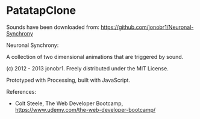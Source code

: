 # PatatapClone
Sounds have been downloaded from: https://github.com/jonobr1/Neuronal-Synchrony

Neuronal Synchrony:

A collection of two dimensional animations that are triggered by sound.

(c) 2012 - 2013 jonobr1. Freely distributed under the MIT License.

Prototyped with Processing, built with JavaScript.

References:

- Colt Steele, The Web Developer Bootcamp, https://www.udemy.com/the-web-developer-bootcamp/
